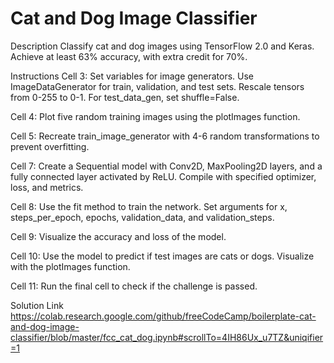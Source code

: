 # Cat and Dog Image Classifier
Description
Classify cat and dog images using TensorFlow 2.0 and Keras. Achieve at least 63% accuracy, with extra credit for 70%.

Instructions
Cell 3: Set variables for image generators. Use ImageDataGenerator for train, validation, and test sets. Rescale tensors from 0-255 to 0-1. For test_data_gen, set shuffle=False.

Cell 4: Plot five random training images using the plotImages function.

Cell 5: Recreate train_image_generator with 4-6 random transformations to prevent overfitting.

Cell 7: Create a Sequential model with Conv2D, MaxPooling2D layers, and a fully connected layer activated by ReLU. Compile with specified optimizer, loss, and metrics.

Cell 8: Use the fit method to train the network. Set arguments for x, steps_per_epoch, epochs, validation_data, and validation_steps.

Cell 9: Visualize the accuracy and loss of the model.

Cell 10: Use the model to predict if test images are cats or dogs. Visualize with the plotImages function.

Cell 11: Run the final cell to check if the challenge is passed.

Solution Link
https://colab.research.google.com/github/freeCodeCamp/boilerplate-cat-and-dog-image-classifier/blob/master/fcc_cat_dog.ipynb#scrollTo=4IH86Ux_u7TZ&uniqifier=1
